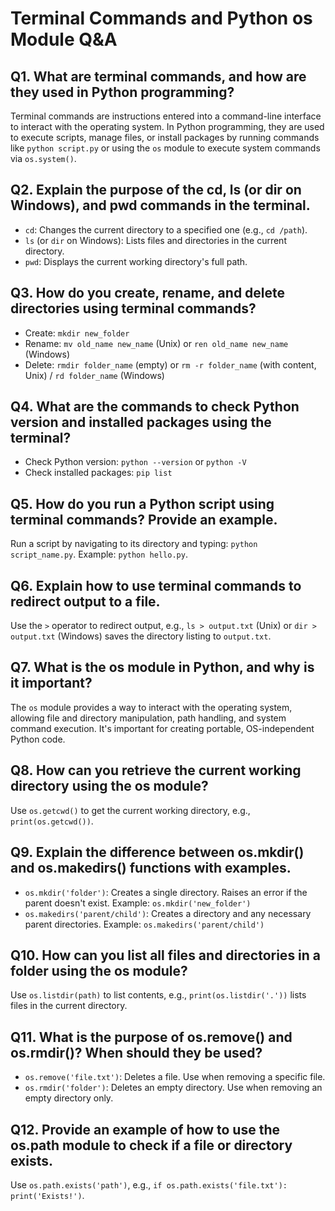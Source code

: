 # Terminal Commands and Python os Module Q&A

## Q1. What are terminal commands, and how are they used in Python programming?

Terminal commands are instructions entered into a command-line interface to interact with the operating system. In Python programming, they are used to execute scripts, manage files, or install packages by running commands like `python script.py` or using the `os` module to execute system commands via `os.system()`.

## Q2. Explain the purpose of the cd, ls (or dir on Windows), and pwd commands in the terminal.

- `cd`: Changes the current directory to a specified one (e.g., `cd /path`).
- `ls` (or `dir` on Windows): Lists files and directories in the current directory.
- `pwd`: Displays the current working directory's full path.

## Q3. How do you create, rename, and delete directories using terminal commands?

- Create: `mkdir new_folder`
- Rename: `mv old_name new_name` (Unix) or `ren old_name new_name` (Windows)
- Delete: `rmdir folder_name` (empty) or `rm -r folder_name` (with content, Unix) / `rd folder_name` (Windows)

## Q4. What are the commands to check Python version and installed packages using the terminal?

- Check Python version: `python --version` or `python -V`
- Check installed packages: `pip list`

## Q5. How do you run a Python script using terminal commands? Provide an example.

Run a script by navigating to its directory and typing: `python script_name.py`. Example: `python hello.py`.

## Q6. Explain how to use terminal commands to redirect output to a file.

Use the `>` operator to redirect output, e.g., `ls > output.txt` (Unix) or `dir > output.txt` (Windows) saves the directory listing to `output.txt`.

## Q7. What is the os module in Python, and why is it important?

The `os` module provides a way to interact with the operating system, allowing file and directory manipulation, path handling, and system command execution. It's important for creating portable, OS-independent Python code.

## Q8. How can you retrieve the current working directory using the os module?

Use `os.getcwd()` to get the current working directory, e.g., `print(os.getcwd())`.

## Q9. Explain the difference between os.mkdir() and os.makedirs() functions with examples.

- `os.mkdir('folder')`: Creates a single directory. Raises an error if the parent doesn't exist.
  Example: `os.mkdir('new_folder')`
- `os.makedirs('parent/child')`: Creates a directory and any necessary parent directories.
  Example: `os.makedirs('parent/child')`

## Q10. How can you list all files and directories in a folder using the os module?

Use `os.listdir(path)` to list contents, e.g., `print(os.listdir('.'))` lists files in the current directory.

## Q11. What is the purpose of os.remove() and os.rmdir()? When should they be used?

- `os.remove('file.txt')`: Deletes a file. Use when removing a specific file.
- `os.rmdir('folder')`: Deletes an empty directory. Use when removing an empty directory only.

## Q12. Provide an example of how to use the os.path module to check if a file or directory exists.

Use `os.path.exists('path')`, e.g., `if os.path.exists('file.txt'): print('Exists!')`.
